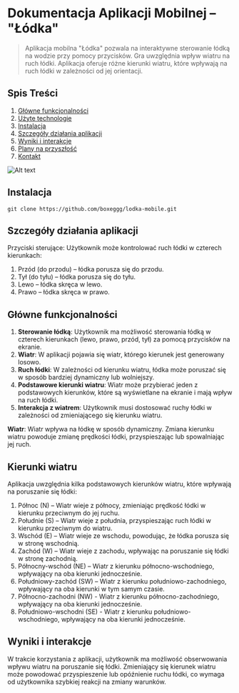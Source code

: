# Dokumentacja Aplikacji Mobilnej – "Łódka"

> Aplikacja mobilna "Łódka" pozwala na interaktywne sterowanie łódką na wodzie przy pomocy przycisków. Gra uwzględnia wpływ wiatru na ruch łódki. Aplikacja oferuje różne kierunki wiatru, które wpływają na ruch łódki w zależności od jej orientacji.

## Spis Treści
1. [Główne funkcjonalności](#główne-funkcjonalności)
2. [Użyte technologie](#użyte-technologie)
3. [Instalacja](#instalacja)
4. [Szczegóły działania aplikacji](#szczegóły-działania-aplikacji)
5. [Wyniki i interakcje](#wyniki-i-interakcje)
6. [Plany na przyszłość](#plany-na-przyszłość)
7. [Kontakt](#kontakt)



![Alt text](https://www.charter.edu.pl/uploaded_files/image/baza-wiedzy/obraz5312972429_m.jpg)

## Instalacja
```
git clone https://github.com/boxeggg/lodka-mobile.git
```

## Szczegóły działania aplikacji
Przyciski sterujące: Użytkownik może kontrolować ruch łódki w czterech kierunkach:
1. Przód (do przodu) – łódka porusza się do przodu.
2. Tył (do tyłu) – łódka porusza się do tyłu.
3. Lewo – łódka skręca w lewo.
4. Prawo – łódka skręca w prawo.

## Główne funkcjonalności
1. **Sterowanie łódką**: Użytkownik ma możliwość sterowania łódką w czterech kierunkach (lewo, prawo, przód, tył) za pomocą przycisków na ekranie.
2. **Wiatr**: W aplikacji pojawia się wiatr, którego kierunek jest generowany losowo.
3. **Ruch łódki**: W zależności od kierunku wiatru, łódka może poruszać się w sposób bardziej dynamiczny lub wolniejszy.
4. **Podstawowe kierunki wiatru**: Wiatr może przybierać jeden z podstawowych kierunków, które są wyświetlane na ekranie i mają wpływ na ruch łódki.
5. **Interakcja z wiatrem**: Użytkownik musi dostosować ruchy łódki w zależności od zmieniającego się kierunku wiatru.
   
**Wiatr**: Wiatr wpływa na łódkę w sposób dynamiczny. Zmiana kierunku wiatru powoduje zmianę prędkości łódki, przyspieszając lub spowalniając jej ruch.

## Kierunki wiatru
Aplikacja uwzględnia kilka podstawowych kierunków wiatru, które wpływają na poruszanie się łódki:
1. Północ (N) – Wiatr wieje z północy, zmieniając prędkość łódki w kierunku przeciwnym do jej ruchu.
2. Południe (S) – Wiatr wieje z południa, przyspieszając ruch łódki w kierunku przeciwnym do wiatru.
3. Wschód (E) – Wiatr wieje ze wschodu, powodując, że łódka porusza się w stronę wschodnią.
4. Zachód (W) – Wiatr wieje z zachodu, wpływając na poruszanie się łódki w stronę zachodnią.
5. Północny-wschód (NE) – Wiatr z kierunku północno-wschodniego, wpływający na oba kierunki jednocześnie.
6. Południowy-zachód (SW) – Wiatr z kierunku południowo-zachodniego, wpływający na oba kierunki w tym samym czasie.
7. Północno-zachodni (NW) - Wiatr z kierunku północno-zachodniego, wpływający na oba kierunki jednocześnie.
8. Południowo-wschodni (SE) - Wiatr z kierunku południowo-wschodniego, wpływający na oba kierunki jednocześnie.

## Wyniki i interakcje
W trakcie korzystania z aplikacji, użytkownik ma możliwość obserwowania wpływu wiatru na poruszanie się łódki. Zmieniający się kierunek wiatru może powodować przyspieszenie lub opóźnienie ruchu łódki, co wymaga od użytkownika szybkiej reakcji na zmiany warunków.
